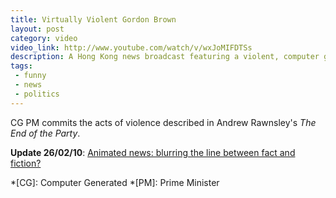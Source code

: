 ```yaml
---
title: Virtually Violent Gordon Brown
layout: post
category: video
video_link: http://www.youtube.com/watch/v/wxJoMIFDTSs 
description: A Hong Kong news broadcast featuring a violent, computer generated Gordon Brown.
tags:
 - funny
 - news
 - politics
---
```


CG PM commits the acts of violence described in Andrew Rawnsley's _The End of the Party_.

**Update 26/02/10**: [Animated news: blurring the line between fact and fiction?](http://www.guardian.co.uk/media/pda/2010/feb/26/animated-news-next-media "The Guardian's Mercedes Bunz on CGI news reporting")

*[CG]: Computer Generated
*[PM]: Prime Minister




